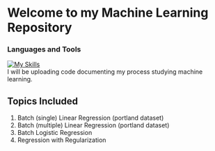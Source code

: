 # Welcome to my Machine Learning Repository
### Languages and Tools
[![My Skills](https://skills.thijs.gg/icons?i=python,tensorflow,pytorch)](https://skills.thijs.gg)
<br>
I will be uploading code documenting my process studying machine learning.
<br>

## Topics Included
1. Batch (single) Linear Regression (portland dataset)
2. Batch (multiple) Linear Regression (portland dataset)
3. Batch Logistic Regression
4. Regression with Regularization
